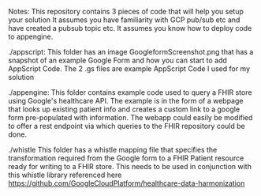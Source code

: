 Notes:
This repository contains 3 pieces of code that will help you setup your solution
It assumes you have familiarity with GCP pub/sub etc and have created a pubsub topic etc.
It assumes you know how to deploy code to appengine.

./appscript:
This folder has an image GoogleformScreenshot.png that has a snapshot of an example Google Form and 
how you can start to add AppScript Code.
The 2 .gs files are example AppScript Code I used for my solution


./appengine:
This folder contains example code used to query a FHIR store using Google's healthcare API.
The example is in the form of a webpage that looks up existing patient info and creates a custom link 
to a google form pre-populated with information. The webapp could easily be modified to offer a rest endpoint 
via which queries to the FHIR repository could be done.

./whistle
This folder has a whistle mapping file that specifies the transformation required from the Google form to 
a FHIR Patient resource ready for writing to a FHIR store.
This needs to be used in conjunction with this whistle library referenced here 
https://github.com/GoogleCloudPlatform/healthcare-data-harmonization

